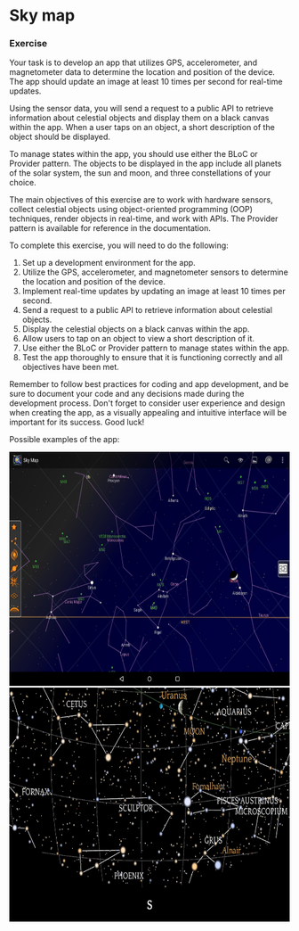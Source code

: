 # Sky map

### Exercise

Your task is to develop an app that utilizes GPS, accelerometer, and magnetometer data to determine the location and position of the device. The app should update an image at least 10 times per second for real-time updates.

Using the sensor data, you will send a request to a public API to retrieve information about celestial objects and display them on a black canvas within the app. When a user taps on an object, a short description of the object should be displayed.

To manage states within the app, you should use either the BLoC or Provider pattern. The objects to be displayed in the app include all planets of the solar system, the sun and moon, and three constellations of your choice.

The main objectives of this exercise are to work with hardware sensors, collect celestial objects using object-oriented programming (OOP) techniques, render objects in real-time, and work with APIs. The Provider pattern is available for reference in the documentation.

To complete this exercise, you will need to do the following:

1. Set up a development environment for the app.
2. Utilize the GPS, accelerometer, and magnetometer sensors to determine the location and position of the device.
3. Implement real-time updates by updating an image at least 10 times per second.
4. Send a request to a public API to retrieve information about celestial objects.
5. Display the celestial objects on a black canvas within the app.
6. Allow users to tap on an object to view a short description of it.
7. Use either the BLoC or Provider pattern to manage states within the app.
8. Test the app thoroughly to ensure that it is functioning correctly and all objectives have been met.

Remember to follow best practices for coding and app development, and be sure to document your code and any decisions made during the development process. Don't forget to consider user experience and design when creating the app, as a visually appealing and intuitive interface will be important for its success. Good luck!

Possible examples of the app:

<center>

<img src="./resources/skyMap.01.jpg?raw=true" style = "width: 840px !important; height: 420px !important;"/>

</center>

<center>

<img src="./resources/skyMap.02.png?raw=true" style = "width: 840px !important; height: 420px !important;"/>
</center>
